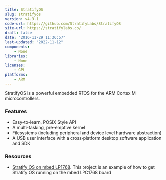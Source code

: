 ```yaml
---
title: StratifyOS
slug: stratifyos
version: v4.3.1
code-url: https://github.com/StratifyLabs/StratifyOS
site-url: https://stratifylabs.co/
draft: false
date: "2016-11-29 11:36:57"
last-updated: "2022-11-12"
components:
    - None
libraries:
    - None
licenses:
    - GPL
platforms:
    - ARM
---
```

StratifyOS is a powerful embedded RTOS for the ARM Cortex M microcontrollers.

<!--more-->

### Features

- Easy-to-learn, POSIX Style API
- A multi-tasking, pre-emptive kernel
- Filesystems (including peripheral and device level hardware abstraction)
- A USB user interface with a cross-platform desktop software application and SDK

### Resources

- [Stratify OS on mbed LP1768](https://www.hackster.io/tgil/stratity-os-running-on-mbed-lpc1768-1679d7). This project is an example of how to get Stratify OS running on the mbed LPC1768 board

<!--github-projects-->